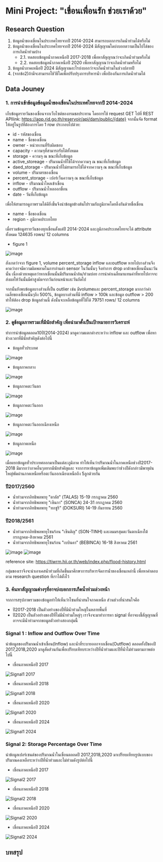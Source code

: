 # Mini Project: "เขื่อนเพื่อนรัก ช่วยเราด้วย"

## Research Question
1. ข้อมูลน้ำของเขื่อนในประเทศไทยจากปี 2014-2024 สามารถบอกการเกิดน้ำท่วมได้หรือไม่
2. ข้อมูลน้ำของเขื่อนในประเทศไทยจากปี 2014-2024 มีสัญญาณใดบ่งบอกตวามเป็นไปได้ของการเกิดน้ำท่วมบ้าง
   * 2.1. ทดสอบข้อมูลน้ำภาคเหนือปี 2017-2018 เพื่อหาสัญญาณว่าจะเกิดน้ำท่วมหรือไม่
   * 2.2. ทดสอบข้อมูลน้ำภาคเหนือปี 2020 เพื่อหาสัญญาณว่าจะเกิดน้ำท่วมหรือไม่
3. ข้อมูลน้ำภาคเหนือปี 2024 มีสัญญาณอะไรบ่งบอกว่าจะเกิดน้ำท่วมในช่วงปลายปี
4. (จากข้อ2)ถ้ามีจะสามารถใช้วิธีใดเพื่อปรับปรุงการบริหารน้ำ เพื่อป้องกันการเกิดน้ำท่วมได้

## Data Jouney

### 1. การนำเข้าข้อมูลข้อมูลน้ำของเขื่อนในประเทศไทยจากปี 2014-2024
เก็บข้อมูลรายวันของเขื่อนจากเว็บไซต์ของกรมชลประทาน โดยการใช้ request GET ไปที่ REST APIlink: https://app.rid.go.th/reservoir/api/dam/public/{date}
จากนั้นจัด format ให้อยู่ในรูปที่ต้องการโดย 1 row ประกอบไปด้วย:
* id - รหัสของเขื่อน
* name - ชื่อของเขื่อน
* owner - หน่วยงานที่รับผิดชอบ
* capacity - ความจุที่สามารถรับได้ทั้งหมด
* storage - ความจุ ณ ขณะที่เก็บข้อมูล
* active_storeage - ปริมาณน้ำที่ใช้ได้จากความจุ ณ ขณะที่เก็บข้อมูล
* daed_storage - ปริมาณน้ำที่ไม่สามารถใช้ได้จากความจุ ณ ขณะที่เก็บข้อมูล
* volume - ปริมาตรของเขื่อน
* percent_storage - เปอร์เว็นความจุ ณ ขณะที่เก็บข้อมูล
* inflow - ปริมาณน้ำไหลเข้าเขื่อน
* outflow - ปริมาณน้ำไหลออกขื่อน
* date - วันที่เก็บข้อมูล


เพื่อให้สามารถดูภาพรวมได้ดียิ่งขึ้นจึงนำข้อมูลข้างต้นไปรวมกับภูมิภาคโดยลิ้งกันด้วยชื่อเขื่อน
* name - ชื่อของเขื่อน
* region - ภูมิภาคประเทไทย
  
เมื่อรวมข้อมูลรายวันของทุกเขื่อนตั้งแต่ปี 2014-2024 และภูมิภาคประเทศไทยจะได้ attribute ทั้งหมด 124635 rows/ 12 columns
* figure 1
  
![image](https://github.com/user-attachments/assets/2b96ec44-aef4-4e3a-afd3-6d533a3460e6)

สังเกตว่าจาก figure 1, volume percent_storage inflow และoutflow หายไปบางส่วนจึงคาดว่าอาจมีความผิดพลาดในการอ่านค่า sensor ในวันนั้นๆ จึงทำการ drop ดาต้าขอเขื่อนนั้นนะวันนั้น เนื่องด้วยเหตุผลว่าหากเขื่อนนั้นมีปริมาณน้ำล้น/ท่วมบ่อย การนำค่าเฉลี่ยมาแทนค่าที่หายไปอาจจะส่งผลให้วันนั้นมีค่าสูงผิดจากวันก่อนหน้าและวันถัดไป

จากนั้นยังพบข้อมูลบางส่วนที่เป็น outlier เช่น มีvolumeและ percent_storage มากกว่าค่าเฉลี่ยของเขื่อนนั้นๆถึง 500%, ข้อมูลบางส่วนที่มี inflow > 100k และข้อมูล outflow > 200 ทำให้ต้อง drop ข้อมูลส่วนนี้ ดังนั้นจะเหลือข้อมูลที่ใช้ได้ 79751 rows/ 12 columns

![image](https://github.com/user-attachments/assets/f24eb39b-4c1f-4bb7-b210-fbbbf5268e65)


### 2. ดูข้อมูลภาพรวมเที่มีนัยสำคัญ เพื่อนำมาตั้งเป็นเป้าหมายการวิเคราะห์
ทำการนำข้อมูลตลอด10ปี(2014-2024) มาดูความแตกต่างระหว่าง inflow และ outflow เพื่อหาช่วงเวลาที่มีนัยสำคัญดังต่อไปนี้
* ข้อมูลทั่วประเทศ
  
![image](https://github.com/user-attachments/assets/e0b062f8-f043-4421-96b8-4abd1550da47)

* ข้อมูลภาคกลาง

![image](https://github.com/user-attachments/assets/d21eaff6-64db-4903-a277-3ce627ede74b)

* ข้อมูลภาคตะวันตก

![image](https://github.com/user-attachments/assets/e20f5498-b6a1-4273-ae44-bf528f6b252a)

* ข้อมูลภาคตะวันออก

![image](https://github.com/user-attachments/assets/fadce4a0-f032-4bc7-aed6-02485794d889)

* ข้อมูลภาคตะวันออกเฉียงเหนือ

![image](https://github.com/user-attachments/assets/c05e0b7c-1d86-46b1-b43b-e8b4038aa38a)

* ข้อมูลภาคเหนือ

![image](https://github.com/user-attachments/assets/0aa746a0-08a2-43b6-8e98-de11dab862a7)

เมื่อแยกข้อมูลทั่วประเทศออกมาเป็นแต่ละภูมิภาค ทำให้เห็นว่าปริมาณน้ำในภาคเหนือช่วงปี2017-2018 มีมากกว่าภาคอื่นๆอยากมีนัยสำคัญและ
จากการหาข้อมูลเพิ่มเติมพบว่าช่วงปีดังกล่าวมีพายุฝนใหญ่พัดผ่านภาคเหนือหรือตะวันออกเฉียงเหนือถึง 5ลูกด้วยกัน
### ปี2017/2560
* น้ำท่วมจากอิทธิพลพายุ "ตาลัส" (TALAS) 15-19 กรกฎาคม 2560
* น้ำท่วมจากอิทธิพลพายุ "เซินกา" (SONCA) 24-31 กรกฎาคม 2560
* น้ำท่วมจากอิทธิพลพายุ "ทกซูริ" (DOKSURI) 14-19 กันยายน 2560
### ปี2018/2561
* น้ำท่วมจากอิทธิพลพายุโซนร้อน "เซินติญ" (SON-TINH) และลมมรสุมตะวันตกเฉียงใต้ กรกฎาคม-สิงหาคม 2561
* น้ำท่วมจากอิทธิพลพายุโซนร้อน "เบบินคา" (BEBINCA) 16-18 สิงหาคม 2561

![image](https://github.com/user-attachments/assets/e71781a9-1c9a-481d-ae68-a6beae45a2ac)
![image](https://github.com/user-attachments/assets/c37b11bf-5c5c-4c90-9d1f-e2a29d95e2ea)

reference site: https://tiwrm.hii.or.th/web/index.php/flood-history.html

กลุ่มของเราจึงจะนำเอาเคสน้ำท่วมที่เกิดขึ้นมาศึกษาการบริหารจัดการน้ำของเขื่อนเหล่านี้ เพื่อหาคำตอบตาม research question ที่เราได้ตั้งไว้

### 3. ค้นหาสัญญาณต่างๆที่อาจบ่งบอกการเกืดน้ำท่วมล่วงหน้า
จากการสรุปภาพรวมของข้อมูลทำให้เห็นว่าโซนที่น่าสนใจภาคเหนือ ส่วนช่วงที่น่าสนใจคือ 
* ปี2017-2018 เป็นตัวอย่างของปี่ที่มีน้ำท่วมใหญ่ในหลายพื้นที่
* ปี2020 เป็นตัวอย่างของปีที่ไม่มีน้ำท่วมใหญ่ๆ
เราจึงจะมาทำการหา signal ที่อาจบงชี้สัญญาณที่อาจจะมีน้ำท่วมจากขอมูลตัวอย่างสองกลุ่มนี้

### Signal 1 : Inflow and Outflow Over Time
นำข้อมูลของปริมาณน้ำเข้าเขื่อน(Inflow) และน้ำที่ระบายออกจากเขื่อน(Outflow) ตลอดทั้งปีของปี 2017,2018,2020 มาดูสัดส่วนกันเพื่อเปรียบเทียบระหว่างปีที่น้ำท่วมและปีที่น้ำไม่ท่วมตามภาพต่อไปนี้

* เขื่อนภาคเหนือปี 2017

![Signal1 2017](https://github.com/user-attachments/assets/0f40d88f-af54-479b-81ce-92b2f2bc3ba9)

* เขื่อนภาคเหนือปี 2018

![Signal1 2018](https://github.com/user-attachments/assets/ee944b5c-0a6a-478d-bbc3-96f9ec3700fe)

* เขื่อนภาคเหนือปี 2020

![Signal1 2020](https://github.com/user-attachments/assets/8b8226f7-8968-4314-8e35-feffd0a89f65)

* เขื่อนภาคเหนือปี 2024

![Signal1 2024](https://github.com/user-attachments/assets/7a394102-1395-4328-a5b1-bcff1307480d)


### Signal 2: Storage Percentage Over Time
นำข้อมูลเปอร์เซนต์ของปริมาณน้ำในเขื่อนตลอดปี 2017,2018,2020 มาเปรียบเทียบรูปแบบของปริมาณคงเหลือระหว่างปีที่น้ำท่วมและไม่ท่วมดังรูปต่อไปนี้

* เขื่อนภาคเหนือปี 2017

![Signal2 2017](https://github.com/user-attachments/assets/aa67cc4d-96ea-4959-ab1d-9bf3d2c45e80)

* เขื่อนภาคเหนือปี 2018

![Signal2 2018](https://github.com/user-attachments/assets/bbdfca9a-2534-49a8-8e4f-8f54912195b5)

* เขื่อนภาคเหนือปี 2020

![Signal2 2020](https://github.com/user-attachments/assets/6c8a8195-5908-42ef-ae77-c92050b335ac)

* เขื่อนภาคเหนือปี 2024

![Signal2 2024](https://github.com/user-attachments/assets/81c8f376-f60b-4b06-a199-81c7859a8ff6)


## บทสรุป
